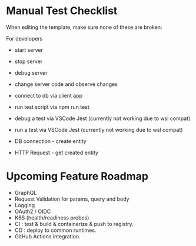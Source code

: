 # Manual Test Checklist
When editing the template, make sure none of these are broken:

For developers
- start server
- stop server
- debug server
- change server code and observe changes
- connect to db via client app
- run test script via npm run test
- debug a test via VSCode Jest (currently not working due to wsl compat)
- run a test via VSCode Jest (currently not working due to wsl compat)

- DB connection - create entity
- HTTP Request - get created entity

# Upcoming Feature Roadmap
- GraphQL
- Request Validation for params, query and body
- Logging
- OAuth2 / OIDC
- K8S (health/readiness probes)
- CI : test & build & containerize & push to registry.
- CD : deploy to common runtimes.
- GitHub Actions integration.